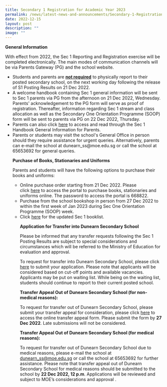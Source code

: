 ```yaml
---
title: Secondary 1 Registration for Academic Year 2023
permalink: /news/latest-news-and-announcements/Secondary-1-Registration-for-Academic-Year-2023/
date: 2022-12-15
layout: post
description: ""
image: ""
---
```

<p><strong>General Information</strong></p>

<p>With effect from 2022, the Sec 1 Reporting and Registration exercise will be completed electronically. The main modes of communication channels will be via Parents Gateway (PG) and the school website.

<ul>
<li>Students and parents are&nbsp;<strong><u>not required</u></strong>&nbsp;to physically report to their posted secondary school, on the next working day following the release of S1 Posting Results on 21 Dec 2022.  
	
<li>A welcome handbook containing Sec 1 general information will be sent to Sec 1 parents via PG from the afternoon on 21 Dec 2022, Wednesday.  Parents' acknowledgement to the PG form will serve as proof of registration. Thereafter, information regarding Sec 1 stream and class allocation as well as the Secondary One Orientation Programme (SOOP) form will be sent to parents via PG on 22 Dec 2022, Thursday.</li>
	
<li>Parents can also click <a href="https://drive.google.com/file/d/17iLL7-N3eQfGTj-_vj2fS6Crzsn4RXpp/view">here</a> to access and read through the Sec 1 Handbook General Information for Parents.
	
<li>Parents or students may visit the school's General Office in person should they require assistance for urgent queries. Alternatively, parents can e-mail the school at dunearn_ss@moe.edu.sg or call the school at 65653692 for general queries. 
<br>
<p><strong>Purchase of Books, Stationaries and Uniforms</strong></p>
<p>Parents and students will have the following options to purchase their books and uniforms:
<ul>
<li>Online purchase order starting from 21 Dec 2022. Please click&nbsp;<a href="https://dyeducation.net/">here</a>&nbsp;to access the portal to purchase books, stationaries and uniforms online. The password to access the portal is 668822.&nbsp;</li>

<li>Purchase from the school bookshop in person from 27 Dec 2022 to within the first week of Jan 2023 during Sec One Orientation Programme (SOOP) week. </li>
	
<li>Click <a href="https://drive.google.com/file/d/1FfJred5rucl17ergvmMKJT3JULsx1mii/view">here</a> for the updated Sec 1 booklist.
<br>
<p><strong>Application for Transfer into Dunearn Secondary School</strong></p>
<p>Please be informed that any transfer requests following the Sec 1 Posting Results are subject to special considerations and circumstances which will be referred to the Ministry of Education for evaluation and approval.       
<p>To request for transfer into Dunearn Secondary School, please click <a href="https://form.gov.sg/6359cbbe6167d4001263897e">here</a> to submit your application. Please note that applicants will be considered based on cut-off points and available vacancies. Applicants may be put on waiting list. While being on the waiting list, students should continue to report to their current posted school.</p>
<p><strong>Transfer Appeal Out of Dunearn Secondary School (for non-medical reasons):</strong></p>
<p>To request for transfer out of Dunearn Secondary School, please submit your transfer appeal for consideration, please click <a href="https://form.gov.sg/63a11ffc234fa00012173033">here</a> to access the online transfer appeal form. Please submit the form by <strong>27 Dec 2022</strong>. Late submissions will not be considered.</p>
<p><strong>Transfer Appeal Out of Dunearn Secondary School (for medical reasons):</strong></p>
<p>To request for transfer out of Dunearn Secondary School due to medical reasons, please e-mail the school at <a href="mailto:dunearn_ss@moe.edu.sg">dunearn_ss@moe.edu.sg</a> or call the school at 65653692 for further assistance. Please note that transfer appeal out of Dunearn Secondary School for medical reasons should be submitted to the school by <strong>22 Dec 2022, 12 p.m</strong>. Applications will be reviewed and subject to MOE&rsquo;s considerations and approval .</p>